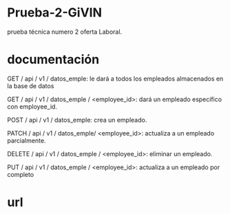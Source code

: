 # Prueba-2-GiVIN
prueba técnica numero 2 oferta Laboral.


# documentación


GET / api / v1 / datos_emple: le dará a todos los empleados almacenados en la base de datos


GET / api / v1 / datos_emple / <employee_id>: dará un empleado específico con employee_id.


POST / api / v1 / datos_emple: crea un empleado.


PATCH / api / v1 / datos_emple/ <employee_id>: actualiza a un empleado parcialmente.

DELETE / api / v1 / datos_emple / <employee_id>: eliminar un empleado.


PUT / api / v1 / datos_emple / <employee_id>: actualiza a un empleado por completo

# url
